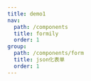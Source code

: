 ```yaml
---
title: demo1
nav:
  path: /components
  title: formily
  order: 1
group:
  path: /components/form
  title: json化表单
  order: 1
---
```


<code src='./demo.tsx'></code>

